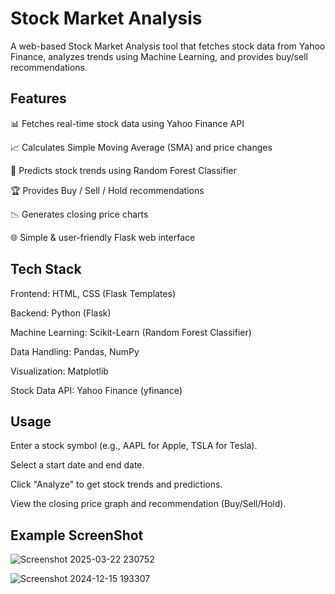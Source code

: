 # Stock Market Analysis
A web-based Stock Market Analysis tool that fetches stock data from Yahoo Finance, analyzes trends using Machine Learning, and provides buy/sell recommendations.

## Features
📊 Fetches real-time stock data using Yahoo Finance API

📈 Calculates Simple Moving Average (SMA) and price changes

🤖 Predicts stock trends using Random Forest Classifier

🏆 Provides Buy / Sell / Hold recommendations

📉 Generates closing price charts

🌐 Simple & user-friendly Flask web interface

## Tech Stack
Frontend: HTML, CSS (Flask Templates)

Backend: Python (Flask)

Machine Learning: Scikit-Learn (Random Forest Classifier)

Data Handling: Pandas, NumPy

Visualization: Matplotlib

Stock Data API: Yahoo Finance (yfinance)

## Usage
Enter a stock symbol (e.g., AAPL for Apple, TSLA for Tesla).

Select a start date and end date.

Click "Analyze" to get stock trends and predictions.

View the closing price graph and recommendation (Buy/Sell/Hold).

## Example ScreenShot

![Screenshot 2025-03-22 230752](https://github.com/user-attachments/assets/014dd1aa-bf2b-48b0-87af-30968fb5b35b)

![Screenshot 2024-12-15 193307](https://github.com/user-attachments/assets/79927e6a-7d78-4a9c-a1c1-2f1ee18142bc)




